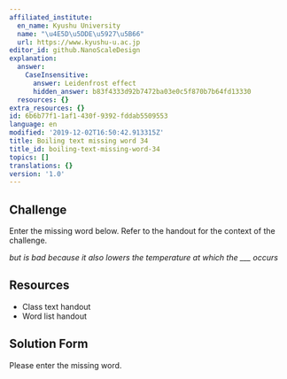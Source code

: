 ```yaml
---
affiliated_institute:
  en_name: Kyushu University
  name: "\u4E5D\u5DDE\u5927\u5B66"
  url: https://www.kyushu-u.ac.jp
editor_id: github.NanoScaleDesign
explanation:
  answer:
    CaseInsensitive:
      answer: Leidenfrost effect
      hidden_answer: b83f4333d92b7472ba03e0c5f870b7b64fd13330
  resources: {}
extra_resources: {}
id: 6b6b77f1-1af1-430f-9392-fddab5509553
language: en
modified: '2019-12-02T16:50:42.913315Z'
title: Boiling text missing word 34
title_id: boiling-text-missing-word-34
topics: []
translations: {}
version: '1.0'
---
```


## Challenge
Enter the missing word below. Refer to the handout for the context of the challenge.

*but is bad because it also lowers the temperature at which the ___ occurs*


## Resources
- Class text handout
- Word list handout


## Solution Form
Please enter the missing word.
